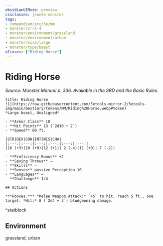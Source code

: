 ```yaml
---
obsidianUIMode: preview
cssclasses: json5e-monster
tags:
- compendium/src/5e/mm
- monster/cr/1-4
- monster/environment/grassland
- monster/environment/urban
- monster/size/large
- monster/type/beast
aliases: ["Riding Horse"]
---
```

# Riding Horse
*Source: Monster Manual p. 336. Available in the SRD and the Basic Rules.*  

```ad-statblock
title: Riding Horse
![](https://raw.githubusercontent.com/5etools-mirror-2/5etools-img/main/bestiary/tokens/MM/Riding%20Horse.webp#token)
*Large beast, Unaligned*

- **Armor Class** 10
- **Hit Points** 13 (`2d10 + 2`)
- **Speed** 60 ft.

|STR|DEX|CON|INT|WIS|CHA|
|:---:|:---:|:---:|:---:|:---:|:---:|
|16 (+3)|10 (+0)|12 (+1)| 2 (-4)|11 (+0)| 7 (-2)|

- **Proficiency Bonus** +2
- **Saving Throws** ⏤
- **Skills** ⏤
- **Senses** passive Perception 10
- **Languages** —
- **Challenge** 1/4

## Actions

***Hooves.*** *Melee Weapon Attack:* `+5` to hit, reach 5 ft., one target. *Hit:* 8 (`2d4 + 3`) bludgeoning damage.
```
^statblock

## Environment

grassland, urban